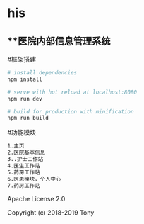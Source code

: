﻿# his
##                         **医院内部信息管理系统

#框架搭建
``` bash
# install dependencies
npm install

# serve with hot reload at localhost:8080
npm run dev

# build for production with minification
npm run build
```
#功能模块
``` bash
1.主页
2.医院基本信息
3..护士工作站
4.医生工作站
5.药房工作站
6.医患模块，个人中心
7.药房工作站
```

 Apache License 2.0
 
 Copyright (c) 2018-2019 Tony
